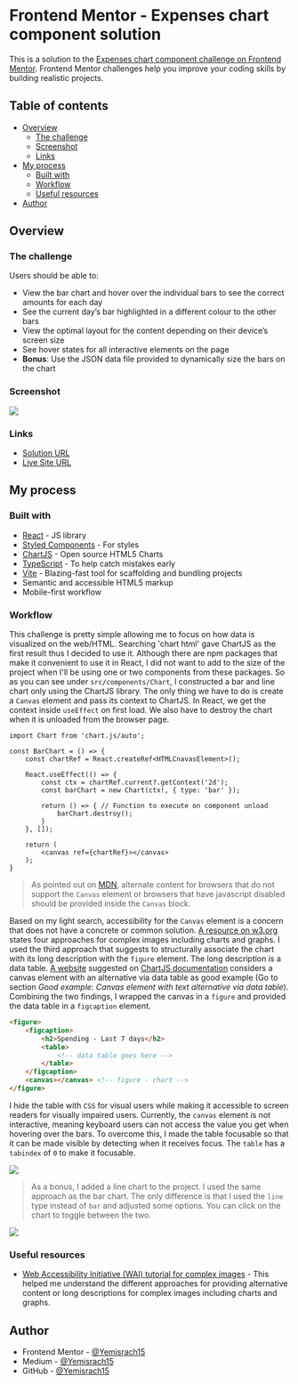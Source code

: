 # Frontend Mentor - Expenses chart component solution

This is a solution to the [Expenses chart component challenge on Frontend Mentor](https://www.frontendmentor.io/challenges/expenses-chart-component-e7yJBUdjwt). Frontend Mentor challenges help you improve your coding skills by building realistic projects. 

## Table of contents

- [Overview](#overview)
  - [The challenge](#the-challenge)
  - [Screenshot](#screenshot)
  - [Links](#links)
- [My process](#my-process)
  - [Built with](#built-with)
  - [Workflow](#workflow)
  - [Useful resources](#useful-resources)
- [Author](#author)

## Overview

### The challenge

Users should be able to:

- View the bar chart and hover over the individual bars to see the correct amounts for each day
- See the current day’s bar highlighted in a different colour to the other bars
- View the optimal layout for the content depending on their device’s screen size
- See hover states for all interactive elements on the page
- **Bonus**: Use the JSON data file provided to dynamically size the bars on the chart

### Screenshot

![](./docs/images/screenshot.png)

### Links

- [Solution URL](https://github.com/Yemisrach15/FEM/tree/main/expenses-chart-component)
- [Live Site URL](https://fem-expenses-chart-component-yemisrach15.vercel.app/)

## My process

### Built with

- [React](https://reactjs.org/) - JS library
- [Styled Components](https://styled-components.com/) - For styles
- [ChartJS](https://www.chartjs.org/docs/latest/) - Open source HTML5 Charts
- [TypeScript](https://www.typescriptlang.org/) - To help catch mistakes early
- [Vite](https://vitejs.dev/) - Blazing-fast tool for scaffolding and bundling projects
- Semantic and accessible HTML5 markup
- Mobile-first workflow

### Workflow

This challenge is pretty simple allowing me to focus on how data is visualized on the web/HTML. Searching 'chart html' gave ChartJS as the first result thus I decided to use it. Although there are npm packages that make it convenient to use it in React, I did not want to add to the size of the project when I'll be using one or two components from these packages. So as you can see under `src/components/Chart`, I constructed a bar and line chart only using the ChartJS library. The only thing we have to do is create a `Canvas` element and pass its context to ChartJS. In React, we get the context inside `useEffect` on first load. We also have to destroy the chart when it is unloaded from the browser page. 

``` tsx
import Chart from 'chart.js/auto';

const BarChart = () => {
	const chartRef = React.createRef<HTMLCnavasElement>();

	React.useEffect(() => {
		const ctx = chartRef.current?.getContext('2d');
		const barChart = new Chart(ctx!, { type: 'bar' });

		return () => { // Function to execute on component unload
			barChart.destroy();
		}
	}, []);

	return (
		<canvas ref={chartRef}></canvas>
	);
}
```

>As pointed out on [MDN](https://developer.mozilla.org/en-US/docs/Web/HTML/Element/canvas#usage_notes), alternate content for browsers that do not support the `Canvas` element or browsers that have javascript disabled should be provided inside the `Canvas` block.

Based on my light search, accessibility for the `Canvas` element is a concern that does not have a concrete or common solution. [A resource on w3.org](https://www.w3.org/WAI/tutorials/images/complex/) states four approaches for complex images including charts and graphs. I used the third approach that suggests to structurally associate the chart with its long description with the `figure` element. The long description is a data table. [A website](https://pauljadam.com/demos/canvas.html) suggested on [ChartJS documentation](https://www.chartjs.org/docs/latest/general/accessibility.html) considers a canvas element with an alternative via data table as good example (Go to section *Good example: Canvas element with text alternative via data table*). Combining the two findings, I wrapped the canvas in a `figure` and provided the data table in a `figcaption` element. 

```html
<figure>
	<figcaption>
		<h2>Spending - Last 7 days</h2>
		<table>
			<!-- data table goes here -->
		</table>
	</figcaption>
	<canvas></canvas> <!-- figure - chart -->
</figure>
```

I hide the table with `CSS` for visual users while making it accessible to screen readers for visually impaired users. Currently, the `canvas` element is not interactive, meaning keyboard users can not access the value you get when hovering over the bars. To overcome this, I made the table focusable so that it can be made visible by detecting when it receives focus. The `table` has a `tabindex` of `0` to make it focusable.

![](./docs/images/screenshot-table.png)

> As a bonus, I added a line chart to the project. I used the same approach as the bar chart. The only difference is that I used the `line` type instead of `bar` and adjusted some options. You can click on the chart to toggle between the two. 

![](./docs/images/screenshot-line.png)

### Useful resources

- [Web Accessibility Initiative (WAI) tutorial for complex images](https://www.w3.org/WAI/tutorials/images/complex/) - This helped me understand the different approaches for providing alternative content or long descriptions for complex images including charts and graphs.

## Author

- Frontend Mentor - [@Yemisrach15](https://www.frontendmentor.io/profile/Yemisrach15)
- Medium - [@Yemisrach15](https://medium.com/@Yemisrach15)
- GitHub - [@Yemisrach15](https://github.com/Yemisrach15)
